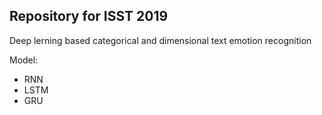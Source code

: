 ## Repository for ISST 2019  
Deep lerning based categorical and dimensional text emotion recognition  

Model:  
- RNN
- LSTM
- GRU
